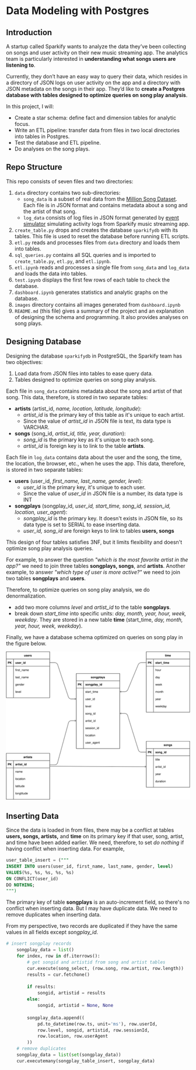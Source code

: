 # Data Modeling with Postgres

## Introduction

A startup called Sparkify wants to analyze the data they’ve been collecting on songs and user activity on their new music streaming app. The analytics team is particularly interested in **understanding what songs users are listening to**.

Currently, they don’t have an easy way to query their data, which resides in a directory of JSON logs on user activity on the app and a directory with JSON metadata on the songs in their app. They’d like to **create a Postgres database with tables designed to optimize queries on song play analysis**.

In this project, I will:
- Create a star schema:  define fact and dimension tables for analytic focus.
- Write an ETL pipeline: transfer data from files in two local directories into tables in Postgres.
- Test the database and ETL pipeline.
- Do analyses on the song plays.

## Repo Structure

This repo consists of seven files and two directories:
1. `data` directory contains two sub-directories:
	- `song_data` is a subset of real data from the [Million Song Dataset](https://labrosa.ee.columbia.edu/millionsong/). Each file is in JSON format and contains metadata about a song and the artist of that song.
	- `log_data` consists of log files in JSON format generated by [event simulator](https://github.com/Interana/eventsim) simulating activity logs from Sparkify music streaming app.
2. `create_table.py` drops and creates the database `sparkifydb` with its tables. This file is used to reset the database before running ETL scripts.
3. `etl.py` reads and processes files from `data` directory and loads them into tables.
4. `sql_queries.py` contains all SQL queries and is imported to `create_table.py`, `etl.py`, and `etl.ipynb`.
5. `etl.ipynb` reads and processes a single file from `song_data` and `log_data` and loads the data into tables.
6. `test.ipynb` displays the first few rows of each table to check the database.
7. `dashboard.ipynb` generates statistics and analytic graphs on the database.
8. `images` directory contains all images generated from `dashboard.ipynb`
9. `README.md` (this file) gives a summary of the project and an explanation of designing the schema and programming. It also provides analyses on song plays.

## Designing Database

Designing the database `sparkifydb` in PostgreSQL, the Sparkify team has two objectives:
1. Load data from JSON files into tables to ease query data.
2. Tables designed to optimize queries on song play analysis.

Each file in `song_data` contains metadata about the song and artist of that song. This data, therefore, is stored in two separate tables:
- **artists** (artist_id, *name, location, latitude, longitude*): 
	- *artist_id* is the primary key of this table as it's unique to each artist.
	- Since the value of *artist_id* in JSON file is text, its data type is VARCHAR.
- **songs** (song_id, *artist_id, title, year, duration*):
	- *song_id* is the primary key as it's unique to each song.
	- *artist_id* is foreign key is to link to the table **artists**.

Each file in `log_data` contains data about the user and the song, the time, the location, the browser, etc., when he uses the app. This data, therefore, is stored in two separate tables:
- **users** (user_id, *first_name, last_name, gender, level*):
	- *user_id* is the primary key, it's unique to each user.
	- Since the value of *user_id* in JSON file is a number, its data type is INT
- **songplays** (songplay_id, *user_id, start_time, song_id, session_id, location, user_agent*):
	- *songplay_id* is the primary key. It doesn't exists in JSON file, so its data type is set to SERIAL to ease inserting data.
	- *user_id, song_id* are foreign keys to link to tables **users, songs**

This design of four tables satisfies 3NF, but it limits flexibility and doesn't optimize song play analysis queries.

For example, to answer the question *"which is the most favorite artist in the app?"* we need to join three tables **songplays, songs**, and **artists**. Another example, to answer *"which type of user is more active?"* we need to join two tables **songplays** and **users**.

Therefore, to optimize queries on song play analysis, we do denormalization.
- add two more columns *level* and *artist_id* to the table **songplays**.
- break down *start_time* into specific units: *day, month, year, hour, week, weekday*. They are stored in a new table **time** (start_time, *day, month, year, hour, week, weekday*).

Finally, we have a database schema optimized on queries on song play in the figure below.

<p align="center">
<img src="images/sparkify_schema.svg" alt="Sparkify Database Schema">
</p>

## Inserting Data

Since the data is loaded in from files, there may be a conflict at tables **users, songs, artists,** and **time** on its primary key if that user, song, artist, and time have been added earlier. We need, therefore, to set *do nothing* if having conflict when inserting data. For example,

```SQL
user_table_insert = ("""
INSERT INTO users(user_id, first_name, last_name, gender, level)
VALUES(%s, %s, %s, %s, %s)
ON CONFLICT(user_id)
DO NOTHING;
""")
```

The primary key of table **songplays** is an auto-increment field, so there's no conflict when inserting data. But I may have duplicate data. We need to remove duplicates when inserting data.

From my perspective, two records are duplicated if they have the same values in all fields except *songplay_id*.

```Python
# insert songplay records
    songplay_data = list()
    for index, row in df.iterrows():
        # get songid and artistid from song and artist tables
        cur.execute(song_select, (row.song, row.artist, row.length))
        results = cur.fetchone()

        if results:
            songid, artistid = results
        else:
            songid, artistid = None, None

        songplay_data.append((
            pd.to_datetime(row.ts, unit='ms'), row.userId,
            row.level, songid, artistid, row.sessionId,
            row.location, row.userAgent
        ))
    # remove duplicates
    songplay_data = list(set(songplay_data))
    cur.executemany(songplay_table_insert, songplay_data)
```
